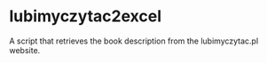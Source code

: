 # lubimyczytac2excel
A script that retrieves the book description from the lubimyczytac.pl website.
